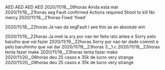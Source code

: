 AED
AED
AED
AED
2020/11/18__09horas	Ainda esta mal
2020/11/18__21horas	seg Fault confirmed
Actions required
Shoot to kill
No mercy
2020/11/18__21horas	Fixed 'fixed'

2020/11/18__22horas	
Ja nao da segFault
 I see this as an absolute win

2020/11/19__22horas	Ja meti la sry por nao ter feito isto antes
 e Sorry pelo barulho que vai fazer
2020/11/19__22horas	Sorry por nao ter dado commit e pelo barulhinho que vai dar
2020/11/19__23horas	3__1.c
2020/11/19__23horas	tenta fazer make
2020/11/19__23horas	tenta fazer make
2020/11/20__08horas	deu 25 casos e 35k de lucro very strange
2020/11/20__09horas	deu 25 casos e 35k de lucro very strange
